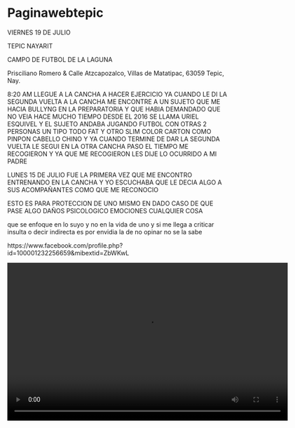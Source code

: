 # Paginawebtepic

<!DOCTYPE HTML>
<html>

<body>

<p> VIERNES 19 DE JULIO</p>

<p>TEPIC NAYARIT</p>

<p>CAMPO DE FUTBOL DE LA LAGUNA
</p>

<p> Prisciliano Romero & Calle Atzcapozalco, Villas de Matatipac, 63059 Tepic, Nay. </p>


<p> 8:20 AM LLEGUE A LA CANCHA A HACER EJERCICIO YA CUANDO LE DI LA SEGUNDA VUELTA A LA CANCHA ME ENCONTRE A UN SUJETO QUE ME HACIA BULLYNG EN LA PREPARATORIA Y QUE HABIA DEMANDADO QUE NO VEIA HACE MUCHO TIEMPO DESDE EL 2016 SE LLAMA URIEL ESQUIVEL Y EL SUJETO ANDABA JUGANDO FUTBOL CON OTRAS 2 PERSONAS UN TIPO TODO FAT Y OTRO SLIM COLOR CARTON COMO PINPON CABELLO CHINO Y YA CUANDO TERMINE DE DAR LA SEGUNDA VUELTA LE SEGUI EN LA OTRA CANCHA PASO EL TIEMPO ME RECOGIERON Y YA QUE ME RECOGIERON LES DIJE LO OCURRIDO A MI PADRE </p>

<p> LUNES 15 DE JULIO FUE LA PRIMERA VEZ QUE ME ENCONTRO ENTRENANDO EN LA CANCHA Y YO ESCUCHABA QUE LE DECIA ALGO A SUS ACOMPAÑANTES COMO QUE ME RECONOCIO </p>

<p>ESTO ES PARA PROTECCION DE UNO MISMO EN DADO CASO DE QUE PASE ALGO DAÑOS PSICOLOGICO EMOCIONES CUALQUIER COSA</p>

<p>que se enfoque en lo suyo y no en la vida de uno y si me llega a criticar insulta o decir indirecta es por envidia la de no opinar no se la sabe</p>

<p>   https://www.facebook.com/profile.php?id=100001232256659&mibextid=ZbWKwL    </p>

<video width="640" height="360" controls> <source src=" " type="video/mp4"> 



</video>


 




<p>  </p> 


<p> </p>



</body>
</html>
